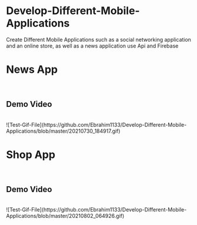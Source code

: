 <h1> Develop-Different-Mobile-Applications</h1>
<p>Create Different Mobile Applications such as a social networking application and an online store, as well as a news application use Api and Firebase </p>
<h1>News App</h1>
<br>
<h2>Demo Video</h2>
<br>
![Test-Gif-File](https://github.com/Ebrahim1133/Develop-Different-Mobile-Applications/blob/master/20210730_184917.gif)
<br>
<h1>Shop App</h1>
<br>
<h2>Demo Video</h2>
<br>
![Test-Gif-File](https://github.com/Ebrahim1133/Develop-Different-Mobile-Applications/blob/master/20210802_064926.gif)
